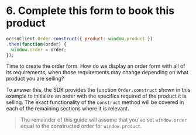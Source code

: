 # 6. Complete this form to book this product

```javascript
occsnClient.Order.construct({ product: window.product })
.then(function(order) {
  window.order = order;
});
```

Time to create the order form. How do we display an order form with all of its requirements, when those requirements may change depending on what product you are selling?

To answer this, the SDK provides
the function `Order.construct` shown in this example to initialize an order with the specifics required of the product it is selling. The exact functionality of the `construct` method will be covered in each of the remaining sections where it is relevant.

> The remainder of this guide will assume that you've set `window.order` equal to the constructed order for `window.product`.